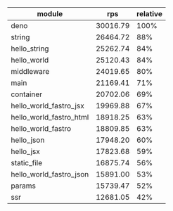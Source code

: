 
| module                  | rps      | relative |
| ----------------------- | -------- | -------- |
| deno                    | 30016.79 | 100%     |
| string                  | 26464.72 | 88%      |
| hello_string            | 25262.74 | 84%      |
| hello_world             | 25120.43 | 84%      |
| middleware              | 24019.65 | 80%      |
| main                    | 21169.41 | 71%      |
| container               | 20702.06 | 69%      |
| hello_world_fastro_jsx  | 19969.88 | 67%      |
| hello_world_fastro_html | 18918.25 | 63%      |
| hello_world_fastro      | 18809.85 | 63%      |
| hello_json              | 17948.20 | 60%      |
| hello_jsx               | 17823.68 | 59%      |
| static_file             | 16875.74 | 56%      |
| hello_world_fastro_json | 15891.00 | 53%      |
| params                  | 15739.47 | 52%      |
| ssr                     | 12681.05 | 42%      |